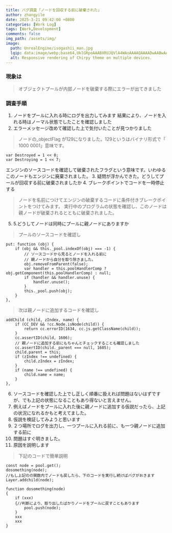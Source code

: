 ```yaml
---
title: バグ調査「ノードを回収する前に破棄された」
author: zhangyile
date: 2025-3-21 09:42:00 +0800
categories: [Work Log]
tags: [Work,Development]
comments: false
img_path: /assets/img/
image:
  path: UnrealEngine/isogashii_man.jpg
  lqip: data:image/webp;base64,UklGRpoAAABXRUJQVlA4WAoAAAAQAAAADwAABwAAQUxQSDIAAAARL0AmbZurmr57yyIiqE8oiG0bejIYEQTgqiDA9vqnsUSI6H+oAERp2HZ65qP/VIAWAFZQOCBCAAAA8AEAnQEqEAAIAAVAfCWkAALp8sF8rgRgAP7o9FDvMCkMde9PK7euH5M1m6VWoDXf2FkP3BqV0ZYbO6NA/VFIAAAA
  alt: Responsive rendering of Chirpy theme on multiple devices.
---
```


### 現象は
> オブジェクトプールが内部ノードを破棄する際にエラーが出てきました

### 調査手順
1. ノードをプールに入れる時にログを出力してみます
結果により、ノードを入れる時はノーマル状態でしたことを確認しました
2. エラーメッセージ改めて確認した上で気付いたことが見つかりました
> ノードの_objectFlag が129になりました。129というはバイナリ形式で「 1000 0001」意味です。
```
var Destroyed = 1 << 0;
var Destroying = 1 << 7;
```
エンジンのソースコードを確認して破棄されたフラグという意味です。いわゆるこのノードもエンジンに廃棄されました。
3. 疑問が浮かんできた。どうしてプールが回収する前に破棄されましたか
4. ブレークポイントでコードを一時停止する
> ノードを名前につけてエンジンの破棄するコードに条件付きブレークポイントをつけてみます。
> 実行中のプログラムの状態を確認し、このノードは親ノードが破棄されるとともに破棄されました。
5. 5.どうしてノードは同時にプールに親ノードにありますか
> プールのソースコードを確認し
```
put: function (obj) {
    if (obj && this._pool.indexOf(obj) === -1) {
        // ソースコードから見るとノードを入れる前に
        // 親ノードから自分を取り除きました。
        obj.removeFromParent(false);
        var handler = this.poolHandlerComp ? obj.getComponent(this.poolHandlerComp) : null;
        if (handler && handler.unuse) {
            handler.unuse();
        }
        this._pool.push(obj);
    }
},
```
> 次は親ノードに追加するコードを確認し
```
addChild (child, zIndex, name) {
    if (CC_DEV && !cc.Node.isNode(child)) {
        return cc.errorID(1634, cc.js.getClassName(child));
    }
    cc.assertID(child, 1606);
    // 親ノードに追加する前にもちゃんとチェックすることも確認しました
    cc.assertID(child._parent === null, 1605);
    child.parent = this;
    if (zIndex !== undefined) {
        child.zIndex = zIndex;
    }
    if (name !== undefined) {
        child.name = name;
    }
},
```
6. ソースコードを確認した上でし正しく順番に扱えれば問題はないはずですが、でも上記の状態になることもあり得ないと言えません。
7. 例えばノードをプールに入れた後に親ノードに追加する仮説だったら、上記の状況になれるかもと考えてました。
8. 仮説を検証してみようと思います
9. ２つ場所でログを出力し、一つプールに入れる前に、も一つ親ノードに追加する前に
10. 問題はすぐ明きました。
11. 原因を説明します
> 下記のコードで簡単説明
```
const node = pool.get();
dosomething(node);
//もし上記のの関数内でノードも戻したら、下のコードを実行し続けばバグがおきます
Layer.addchild(node);

function dosomething(node)
{
    if (xxx)
    {//判断により、取り出したばかりノードをプールに戻すこともあります
        pool.push(node);
    }
    xxx
    xxx
}
```



